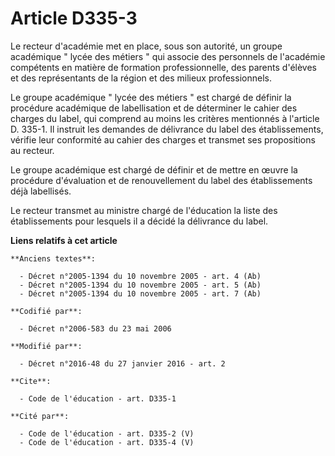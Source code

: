 # Article D335-3

Le recteur d'académie met en place, sous son autorité, un groupe académique " lycée des métiers " qui associe des personnels
de l'académie compétents en matière de formation professionnelle, des parents d'élèves et des représentants de la région et
des milieux professionnels. 

Le groupe académique " lycée des métiers " est chargé de définir la procédure académique de labellisation et de déterminer le
cahier des charges du label, qui comprend au moins les critères mentionnés à l'article D. 335-1. Il instruit les demandes de
délivrance du label des établissements, vérifie leur conformité au cahier des charges et transmet ses propositions au
recteur. 

Le groupe académique est chargé de définir et de mettre en œuvre la procédure d'évaluation et de renouvellement du label des
établissements déjà labellisés. 

Le recteur transmet au ministre chargé de l'éducation la liste des établissements pour lesquels il a décidé la délivrance du
label.

**Liens relatifs à cet article**

	**Anciens textes**:

	  - Décret n°2005-1394 du 10 novembre 2005 - art. 4 (Ab)
	  - Décret n°2005-1394 du 10 novembre 2005 - art. 5 (Ab)
	  - Décret n°2005-1394 du 10 novembre 2005 - art. 7 (Ab)

	**Codifié par**:

	  - Décret n°2006-583 du 23 mai 2006

	**Modifié par**:

	  - Décret n°2016-48 du 27 janvier 2016 - art. 2

	**Cite**:

	  - Code de l'éducation - art. D335-1

	**Cité par**:

	  - Code de l'éducation - art. D335-2 (V)
	  - Code de l'éducation - art. D335-4 (V)
